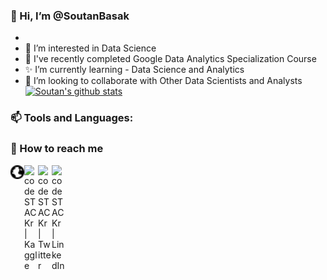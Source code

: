 ### 👋 Hi, I’m @SoutanBasak
- 
- 👀 I’m interested in Data Science
- 🌱 I've recently completed Google Data Analytics Specialization Course
- ✨ I’m currently learning - Data Science and Analytics
- 👯 I’m looking to collaborate with Other Data Scientists and Analysts
[![Soutan's github stats](https://github-readme-stats.vercel.app/api?username=SoutanBasak&count_private=true&include_all_commits=true&theme=chartreuse-dark)](https://google.com)

### 📫 Tools and Languages:


<!---
SoutanBasak/SoutanBasak is a ✨ special ✨ repository because its `README.md` (this file) appears on your GitHub profile.
You can click the Preview link to take a look at your changes.
--->
### 💞️ How to reach me
[<img align="left" alt="codeSTACKr.com" width="22px" src="https://raw.githubusercontent.com/iconic/open-iconic/master/svg/globe.svg" />][website]
[<img align="left" alt="codeSTACKr | Kaggle" width="22px" src="https://cdn.jsdelivr.net/npm/simple-icons@3.13.0/icons/kaggle.svg" />][kaggle]
[<img align="left" alt="codeSTACKr | Twitter" width="22px" src="https://camo.githubusercontent.com/35b0b8bfbd8840f35607fb56ad0a139047fd5d6e09ceb060c5c6f0a5abd1044c/68747470733a2f2f6564656e742e6769746875622e696f2f537570657254696e7949636f6e732f696d616765732f7376672f747769747465722e737667" />][twitter]
[<img align="left" alt="codeSTACKr | LinkedIn" width="22px" src="https://cdn.jsdelivr.net/npm/simple-icons@v3/icons/linkedin.svg" />][linkedin]
<br />



<!-- This section you create this variables that are used above -->
[website]: https://google.com
[kaggle]: https://www.kaggle.com/soutanbasak
[twitter]: https://twitter.com/BasakSoutan
[linkedin]: https://linkedin.com/in/soutan-basak-a9b93521b
